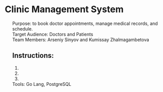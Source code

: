 # Clinic Management System 
<ol>Purpose: to book doctor appointments, manage medical records, and schedule.
<br>Target Audience: Doctors and Patients
<br>Team Members: Arseniy Sinyov and Kumissay Zhalmagambetova
<h2>Instructions:</h2>
<ol>
  <li></li>
  
  <li></li>
  
  <li></li>
</ol> 
Tools: Go Lang, PostgreSQL
